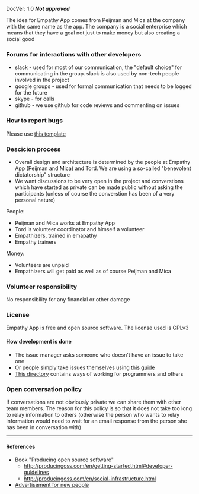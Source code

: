 DocVer: 1.0
***Not approved***



The idea for Empathy App comes from Peijman and Mica at the company with the same name as the app. The company is a social enterprise which means that they have a goal not just to make money but also creating a social good


### Forums for interactions with other developers

* slack - used for most of our communication, the "default choice" for communicating in the group. slack is also used by non-tech people involved in the project
* google groups - used for formal communication that needs to be logged for the future
* skype - for calls
* github - we use github for code reviews and commenting on issues


### How to report bugs

Please use [this template](../ways-of-working/templates/bug-report.md)


### Descicion process

* Overall design and architecture is determined by the people at Empathy App (Peijman and Mica) and Tord. We are using a so-called "benevolent dictatorship" structure
* We want discussions to be very open in the project and converstions which have started as private can be made public without asking the participants (unless of course the converstion has been of a very personal nature)

People:
* Peijman and Mica works at Empathy App
* Tord is volunteer coordinator and himself a volunteer
* Empathizers, trained in emapathy
* Empathy trainers

Money:
* Volunteers are unpaid
* Empathizers will get paid as well as of course Peijman and Mica


### Volunteer responsibility

No responsibility for any financial or other damage


### License

Empathy App is free and open source software. The license used is GPLv3


#### How development is done

* The issue manager asks someone who doesn't have an issue to take one
* Or people simply take issues themselves using [this guide](howto/finding-an-issue-to-work-on.md)
* [This directory](../ways-of-working) contains ways of working for programmers and others


### Open conversation policy

If conversations are not obviously private we can share them with other team members. The reason for this policy is so that it does not take too long to relay information to others (otherwise the person who wants to relay information would need to wait for an email response from the person she has been in conversation with)


***

#### References
* Book "Producing open source software"
  * http://producingoss.com/en/getting-started.html#developer-guidelines
  * http://producingoss.com/en/social-infrastructure.html
* [Advertisement for new people](../misc/advertisement-for-devs.md)

